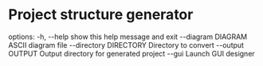 # Project structure generator

options:
  -h, --help            show this help message and exit
  --diagram DIAGRAM     ASCII diagram file
  --directory DIRECTORY
                        Directory to convert
  --output OUTPUT       Output directory for generated project
  --gui                 Launch GUI designer
